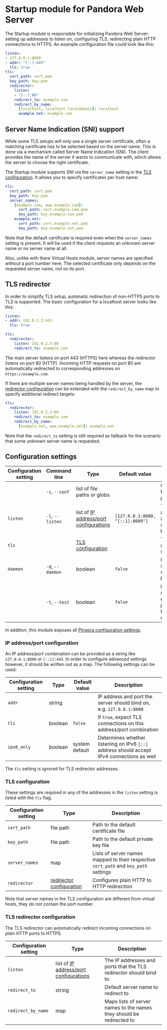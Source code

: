 # Startup module for Pandora Web Server

The Startup module is responsible for initializing Pandora Web Server: setting up addresses to listen on, configuring TLS, redirecting plain HTTP connections to HTTPS. An example configuration file could look like this:

```yaml
listen:
- 127.0.0.1:8080
- addr: "[::]:443"
  tls: true
tls:
  cert_path: cert.pem
  key_path: key.pem
  redirector:
    listen:
    - "[::]:80"
    redirect_to: example.com
    redirect_by_name:
      [localhost, localhost.localdomain]: localhost
      example.net: example.com
```

## Server Name Indication (SNI) support

While some TLS setups will only use a single server certificate, often a matching certificate has to be selected based on the server name. This is done via a mechanism called Server Name Indication (SNI). The client provides the name of the server it wants to communicate with, which allows the server to choose the right certificate.

The Startup module supports SNI via the `server_name` setting in the [TLS configuration](#tls-configuration). It allows you to specify certificates per host name:

```yaml
tls:
  cert_path: cert.pem
  key_path: key.pem
  server_names:
    [example.com, www.example.com]:
      cert_path: cert.example.com.pem
      key_path: key.example.com.pem
    example.net:
      cert_path: cert.example.net.pem
      key_path: key.example.net.pem
```

Note that the default certificate is required even when the `server_names` setting is present. It will be used if the client requests an unknown server name or no server name at all.

Also, unlike with there Virtual Hosts module, server names are specified *without* a port number here. The selected certificate only depends on the requested server name, not on its port.

## TLS redirector

In order to simplify TLS setup, automatic redirection of non-HTTPS ports to TLS is supported. The basic configuration for a localhost server looks like this:

```yaml
listen:
- addr: 192.0.2.3:443
  tls: true

tls:
  redirector:
    listen: 192.0.2.3:80
    redirect_to: example.com
```

The main server listens on port 443 (HTTPS) here whereas the redirector listens on port 80 (HTTP). Incoming HTTP requests on port 80 are automatically redirected to corresponding addresses on `https://example.com`.

If there are multiple server names being handled by the server, the [redirector configuration](#tls-redirector-configuration) can be extended with the `redirect_by_name` map to specify additional redirect targets:

```yaml
tls:
  redirector:
    listen: 192.0.2.3:80
    redirect_to: example.com
    redirect_by_name:
      [example.net, www.example.net]: example.net
```

Note that the `redirect_to` setting is still required as fallback for the scenario that some unknown server name is requested.

## Configuration settings

| Configuration setting | Command line     | Type | Default value | Description |
|-----------------------|------------------|------|---------------|-------------|
|                       | `-c`, `--conf`   | list of file paths or globs |  | Configuration files to process |
| `listen`              | `-l`, `--listen` | list of [IP address/port configurations](#ip-addressport-configuration) | `[127.0.0.1:8080, "[::1]:8080"]` | The IP addresses and ports the server should bind on |
| `tls`                 |                  | [TLS configuration](#tls-configuration) | | TLS-related configuration settings |
| `daemon`              | `-d`, `--daemon` | boolean | `false` | If `true`, the server will start in background |
|                       | `-t`, `--test`   | boolean | `false` | If `true`, the server will exit after processing the configuration. |

In addition, this module exposes all [Pingora configuration settings](https://github.com/cloudflare/pingora/blob/0.2.0/docs/user_guide/conf.md).

### IP address/port configuration

An IP address/port combination can be provided as a string like `127.0.0.1:8080` or `[::1]:443`. In order to configure advanced settings however, it should be written out as a map. The following settings can be used:

| Configuration setting | Type    | Default value  | Description |
|-----------------------|---------|----------------|-------------|
| `addr`                | string  |                | IP address and port the server should bind on, e.g. `127.0.0.1:8080` |
| `tls`                 | boolean | `false`        | If `true`, expect TLS connections on this address/port combination   |
| `ipv6_only`           | boolean | system default | Determines whether listening on IPv6 `[::]` address should accept IPv4 connections as well |

The `tls` setting is ignored for TLS redirector addresses.

### TLS configuration

These settings are required in any of the addresses in the `listen` setting is listed with the `tls` flag.

| Configuration setting | Type      | Description |
|-----------------------|-----------|-------------|
| `cert_path`           | file path | Path to the default certificate file |
| `key_path`            | file path | Path to the default private key file |
| `server_names`        | map       | Lists of server names mapped to their respective `cert_path` and `key_path` settings |
| `redirector`          | [redirector configuration](#tls-redirector-configuration) | Configures plain HTTP to HTTP redirection |

Note that server names in the TLS configuration are different from virtual hosts, they do not contain the port number.

### TLS redirector configuration

The TLS redirector can automatically redirect incoming connections on plain HTTP ports to HTTPS.

| Configuration setting | Type      | Description |
|-----------------------|-----------|-------------|
| `listen`              | list of [IP address/port configurations](#ip-addressport-configuration) | The IP addresses and ports that the TLS redirector should bind to |
| `redirect_to`         | string    | Default server name to redirect to |
| `redirect_by_name`    | map       | Maps lists of server names to the names they should be redirected to |
